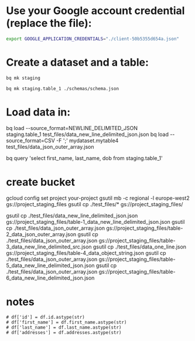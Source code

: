 # Use your Google account credential (replace the file):
~~~~bash
export GOOGLE_APPLICATION_CREDENTIALS="./client-50b5355d654a.json"
~~~~

# Create a dataset and a table:
~~~~bash
bq mk staging
~~~~

~~~~bash
bq mk staging.table_1 ./schemas/schema.json
~~~~

# Load data in:

bq load --source_format=NEWLINE_DELIMITED_JSON \
 staging.table_1 test_files/data_new_line_delimited_json.json
bq load --source_format=CSV -F ';' mydataset.mytable4 test_files/data_json_outer_array.json

bq query 'select first_name, last_name, dob from staging.table_1'

# create bucket
gcloud config set project your-project
gsutil mb -c regional -l europe-west2 gs://project_staging_files
gsutil cp ./test_files/* gs://project_staging_files/

gsutil cp ./test_files/data_new_line_delimited_json.json gs://project_staging_files/table-1_data_new_line_delimited_json.json
gsutil cp ./test_files/data_json_outer_array.json gs://project_staging_files/table-2_data_json_outer_array.json
gsutil cp ./test_files/data_json_outer_array.json gs://project_staging_files/table-3_data_new_line_delimited_src.json
gsutil cp ./test_files/data_one_line.json gs://project_staging_files/table-4_data_object_string.json
gsutil cp ./test_files/data_json_outer_array.json gs://project_staging_files/table-5_data_new_line_delimited_json.json
gsutil cp ./test_files/data_json_outer_array.json gs://project_staging_files/table-6_data_new_line_delimited_json.json



# notes

    # df['id'] = df.id.astype(str)
    # df['first_name'] = df.first_name.astype(str)
    # df['last_name'] = df.last_name.astype(str)
    # df['addresses'] = df.addresses.astype(str)